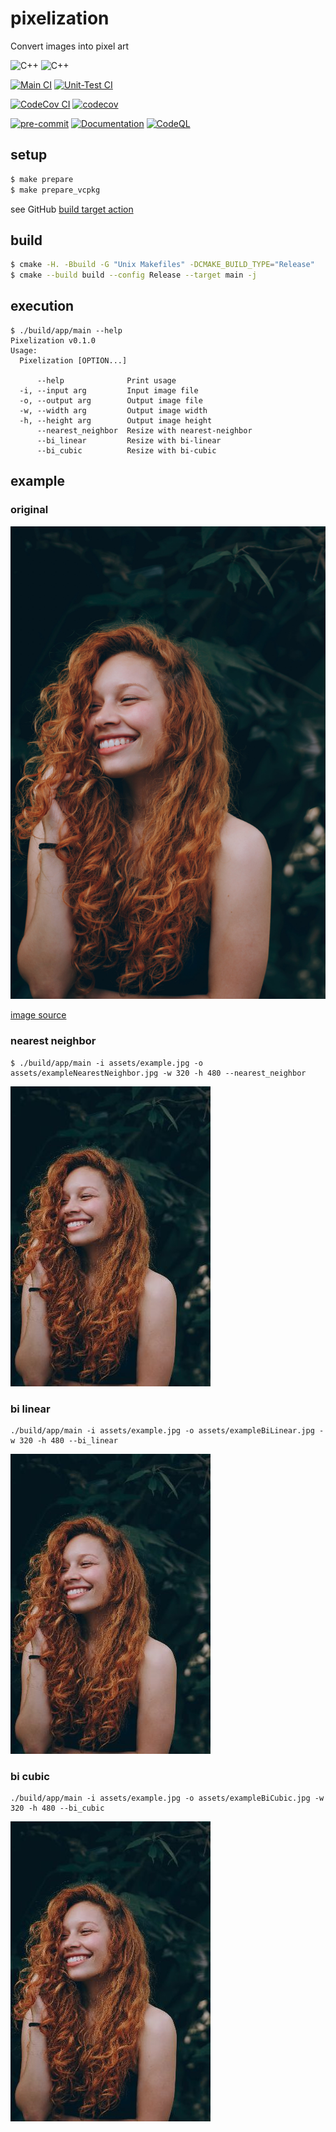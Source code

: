 # pixelization
Convert images into pixel art

![C++](https://img.shields.io/badge/C%2B%2B-17-blue)
![C++](https://img.shields.io/badge/Linux-17-blue)

[![Main CI](https://github.com/lukki15/pixelization/actions/workflows/build-target-main.yaml/badge.svg)](https://github.com/lukki15/pixelization/actions/workflows/build-target-main.yaml)
[![Unit-Test CI](https://github.com/lukki15/pixelization/actions/workflows/build-target-unit-test.yaml/badge.svg)](https://github.com/lukki15/pixelization/actions/workflows/build-target-unit-test.yaml)

[![CodeCov CI](https://github.com/lukki15/pixelization/actions/workflows/code-cov.yml/badge.svg)](https://github.com/lukki15/pixelization/actions/workflows/code-cov.yml)
[![codecov](https://codecov.io/gh/lukki15/pixelization/graph/badge.svg?token=3HLOXGNKR2)](https://codecov.io/gh/lukki15/pixelization)

[![pre-commit](https://github.com/lukki15/pixelization/actions/workflows/pre-commit.yml/badge.svg)](https://github.com/lukki15/pixelization/actions/workflows/pre-commit.yml)
[![Documentation](https://github.com/lukki15/pixelization/actions/workflows/documentation.yml/badge.svg)](https://github.com/lukki15/pixelization/actions/workflows/documentation.yml)
[![CodeQL](https://github.com/lukki15/pixelization/actions/workflows/codeql.yml/badge.svg)](https://github.com/lukki15/pixelization/actions/workflows/codeql.yml)

## setup

```bash
$ make prepare
$ make prepare_vcpkg
```

see GitHub [build target action](.github/workflows/build-target-main.yaml)

## build

```bash
$ cmake -H. -Bbuild -G "Unix Makefiles" -DCMAKE_BUILD_TYPE="Release"
$ cmake --build build --config Release --target main -j
```

## execution

```
$ ./build/app/main --help
Pixelization v0.1.0
Usage:
  Pixelization [OPTION...]

      --help              Print usage
  -i, --input arg         Input image file
  -o, --output arg        Output image file
  -w, --width arg         Output image width
  -h, --height arg        Output image height
      --nearest_neighbor  Resize with nearest-neighbor
      --bi_linear         Resize with bi-linear
      --bi_cubic          Resize with bi-cubic
```

## example

### original
![original](assets/example.jpg)

[image source](https://www.pexels.com/photo/smiling-woman-with-red-hair-1987301/)

### nearest neighbor
```
$ ./build/app/main -i assets/example.jpg -o assets/exampleNearestNeighbor.jpg -w 320 -h 480 --nearest_neighbor
```
![nearest neighbor](assets/exampleNearestNeighbor.jpg)

### bi linear
```
./build/app/main -i assets/example.jpg -o assets/exampleBiLinear.jpg -w 320 -h 480 --bi_linear
```
![bi linear](assets/exampleBiLinear.jpg)

### bi cubic
```
./build/app/main -i assets/example.jpg -o assets/exampleBiCubic.jpg -w 320 -h 480 --bi_cubic
```
![bi cubic](assets/exampleBiCubic.jpg)
